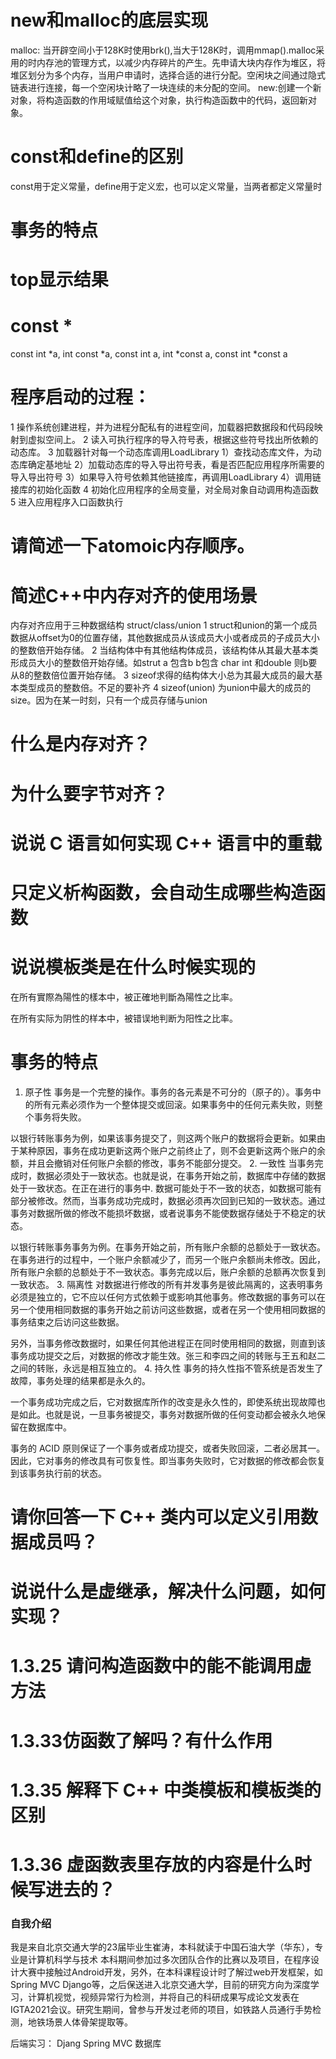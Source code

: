 # new和malloc的底层实现
malloc: 当开辟空间小于128K时使用brk(),当大于128K时，调用mmap().malloc采用的时内存池的管理方式，以减少内存碎片的产生。先申请大块内存作为堆区，将堆区划分为多个内存，当用户申请时，选择合适的进行分配。空闲块之间通过隐式链表进行连接，每一个空闲块计略了一块连续的未分配的空间。
new:创建一个新对象，将构造函数的作用域赋值给这个对象，执行构造函数中的代码，返回新对象。

# const和define的区别
const用于定义常量，define用于定义宏，也可以定义常量，当两者都定义常量时


# 事务的特点


# top显示结果

# const *
const int *a, int const *a, const int a, int *const a, const int *const a


# 程序启动的过程：
1 操作系统创建进程，并为进程分配私有的进程空间，加载器把数据段和代码段映射到虚拟空间上。
2 读入可执行程序的导入符号表，根据这些符号找出所依赖的动态库。
3 加载器针对每一个动态库调用LoadLibrary 
    1）查找动态库文件，为动态库确定基地址
    2）加载动态库的导入导出符号表，看是否匹配应用程序所需要的导入导出符号
    3）如果导入符号依赖其他链接库，再调用LoadLibrary
    4）调用链接库的初始化函数
4 初始化应用程序的全局变量，对全局对象自动调用构造函数
5 进入应用程序入口函数执行

# 请简述一下atomoic内存顺序。


# 简述C++中内存对齐的使用场景
内存对齐应用于三种数据结构
struct/class/union
1 struct和union的第一个成员数据从offset为0的位置存储，其他数据成员从该成员大小或者成员的子成员大小的整数倍开始存储。
2 当结构体中有其他结构体成员，该结构体从其最大基本类形成员大小的整数倍开始存储。如strut a 包含b b包含
char int 和double 则b要从8的整数倍位置开始存储。
3 sizeof求得的结构体大小总为其最大成员的最大基本类型成员的整数倍。不足的要补齐
4 sizeof(union) 为union中最大的成员的size。因为在某一时刻，只有一个成员存储与union

# 什么是内存对齐？
# 为什么要字节对齐？

# 说说 C 语言如何实现 C++ 语言中的重载

# 只定义析构函数，会自动生成哪些构造函数

# 说说模板类是在什么时候实现的

在所有實際為陽性的樣本中，被正確地判斷為陽性之比率。

在所有实际为阴性的样本中，被错误地判断为阳性之比率。

# 事务的特点
1. 原子性
事务是一个完整的操作。事务的各元素是不可分的（原子的）。事务中的所有元素必须作为一个整体提交或回滚。如果事务中的任何元素失败，则整个事务将失败。

以银行转账事务为例，如果该事务提交了，则这两个账户的数据将会更新。如果由于某种原因，事务在成功更新这两个账户之前终止了，则不会更新这两个账户的余额，并且会撤销对任何账户余额的修改，事务不能部分提交。
2. 一致性
当事务完成时，数据必须处于一致状态。也就是说，在事务开始之前，数据库中存储的数据处于一致状态。在正在进行的事务中. 数据可能处于不一致的状态，如数据可能有部分被修改。然而，当事务成功完成时，数据必须再次回到已知的一致状态。通过事务对数据所做的修改不能损坏数据，或者说事务不能使数据存储处于不稳定的状态。

以银行转账事务事务为例。在事务开始之前，所有账户余额的总额处于一致状态。在事务进行的过程中，一个账户余额减少了，而另一个账户余额尚未修改。因此，所有账户余额的总额处于不一致状态。事务完成以后，账户余额的总额再次恢复到一致状态。
3. 隔离性
对数据进行修改的所有并发事务是彼此隔离的，这表明事务必须是独立的，它不应以任何方式依赖于或影响其他事务。修改数据的事务可以在另一个使用相同数据的事务开始之前访问这些数据，或者在另一个使用相同数据的事务结束之后访问这些数据。

另外，当事务修改数据时，如果任何其他进程正在同时使用相同的数据，则直到该事务成功提交之后，对数据的修改才能生效。张三和李四之间的转账与王五和赵二之间的转账，永远是相互独立的。
4. 持久性
事务的持久性指不管系统是否发生了故障，事务处理的结果都是永久的。

一个事务成功完成之后，它对数据库所作的改变是永久性的，即使系统出现故障也是如此。也就是说，一旦事务被提交，事务对数据所做的任何变动都会被永久地保留在数据库中。

事务的 ACID 原则保证了一个事务或者成功提交，或者失败回滚，二者必居其一。因此，它对事务的修改具有可恢复性。即当事务失败时，它对数据的修改都会恢复到该事务执行前的状态。


# 请你回答一下 C++ 类内可以定义引用数据成员吗？

# 说说什么是虚继承，解决什么问题，如何实现？

# 1.3.25 请问构造函数中的能不能调用虚方法

# 1.3.33仿函数了解吗？有什么作用

# 1.3.35 解释下 C++ 中类模板和模板类的区别

# 1.3.36 虚函数表里存放的内容是什么时候写进去的？

### 自我介绍
我是来自北京交通大学的23届毕业生崔涛，本科就读于中国石油大学（华东），专业是计算机科学与技术
本科期间参加过多次团队合作的比赛以及项目，在程序设计大赛中接触过Android开发，另外，在本科课程设计时了解过web开发框架，如Spring MVC Django等，之后保送进入北京交通大学，目前的研究方向为深度学习，计算机视觉，视频异常行为检测，并将自己的科研成果写成论文发表在IGTA2021会议。研究生期间，曾参与开发过老师的项目，如铁路人员通行手势检测，地铁场景人体骨架提取等。

后端实习：
    Djang Spring MVC
    数据库